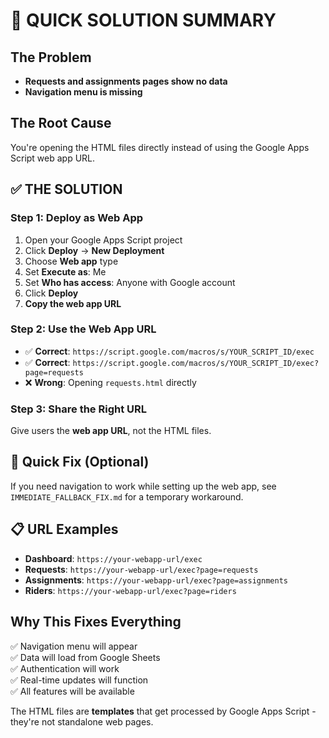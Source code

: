 # 🚀 QUICK SOLUTION SUMMARY

## The Problem
- **Requests and assignments pages show no data**
- **Navigation menu is missing**

## The Root Cause
You're opening the HTML files directly instead of using the Google Apps Script web app URL.

## ✅ THE SOLUTION

### Step 1: Deploy as Web App
1. Open your Google Apps Script project
2. Click **Deploy** → **New Deployment**
3. Choose **Web app** type
4. Set **Execute as**: Me
5. Set **Who has access**: Anyone with Google account
6. Click **Deploy**
7. **Copy the web app URL**

### Step 2: Use the Web App URL
- ✅ **Correct**: `https://script.google.com/macros/s/YOUR_SCRIPT_ID/exec`
- ✅ **Correct**: `https://script.google.com/macros/s/YOUR_SCRIPT_ID/exec?page=requests`
- ❌ **Wrong**: Opening `requests.html` directly

### Step 3: Share the Right URL
Give users the **web app URL**, not the HTML files.

## 🔧 Quick Fix (Optional)
If you need navigation to work while setting up the web app, see `IMMEDIATE_FALLBACK_FIX.md` for a temporary workaround.

## 📋 URL Examples
- **Dashboard**: `https://your-webapp-url/exec`
- **Requests**: `https://your-webapp-url/exec?page=requests`
- **Assignments**: `https://your-webapp-url/exec?page=assignments`
- **Riders**: `https://your-webapp-url/exec?page=riders`

## Why This Fixes Everything
✅ Navigation menu will appear  
✅ Data will load from Google Sheets  
✅ Authentication will work  
✅ Real-time updates will function  
✅ All features will be available  

The HTML files are **templates** that get processed by Google Apps Script - they're not standalone web pages.